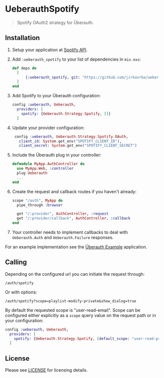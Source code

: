 # UeberauthSpotify

> Spotify OAuth2 strategy for Überauth.

## Installation

1. Setup your application at [Spotify API](https://developer.spotify.com/documentation/web-api/tutorials/getting-started).

1. Add `:ueberauth_spotify` to your list of dependencies in `mix.exs`:

   ```elixir
   def deps do
     [
         {:ueberauth_spotify, git: "https://github.com/jirkavrba/ueberauth_spotify", tag: "v0.1.0"}
     ]
   end
   ```

1. Add Spotify to your Überauth configuration:

   ```elixir
   config :ueberauth, Ueberauth,
     providers: [
       spotify: {Ueberauth.Strategy.Spotify, []}
     ]
   ```

1. Update your provider configuration:

   ```elixir
    config :ueberauth, Ueberauth.Strategy.Spotify.OAuth,
      client_id: System.get_env("SPOTIFY_CLIENT_ID"),
      client_secret: System.get_env("SPOTIFY_CLIENT_SECRET")
   ```

1. Include the Überauth plug in your controller:

   ```elixir
   defmodule MyApp.AuthController do
     use MyApp.Web, :controller
     plug Ueberauth
     ...
   end
   ```

1. Create the request and callback routes if you haven't already:

   ```elixir
   scope "/auth", MyApp do
     pipe_through :browser

     get "/:provider", AuthController, :request
     get "/:provider/callback", AuthController, :callback
   end
   ```

1. Your controller needs to implement callbacks to deal with `Ueberauth.Auth` and `Ueberauth.Failure` responses.

For an example implementation see the [Überauth Example](https://github.com/ueberauth/ueberauth_example) application.

## Calling

Depending on the configured url you can initiate the request through:

    /auth/spotify

Or with options:

    /auth/spotify?scope=playlist-modify-private&show_dialog=true

By default the requested scope is "user-read-email". Scope can be configured either explicitly as a `scope` query value on the request path or in your configuration:

```elixir
config :ueberauth, Ueberauth,
  providers: [
    spotify: {Ueberauth.Strategy.Spotify, [default_scope: "user-read-private user-read-email"]}
  ]
```

## License

Please see [LICENSE](https://github.com/sondr3/ueberauth_spotify/blob/main/LICENSE) for licensing details.
